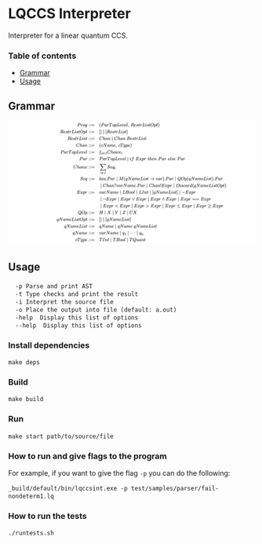 # LQCCS Interpreter

Interpreter for a linear quantum CCS.

### Table of contents
* [Grammar](#grammar)
* [Usage](#usage)

## Grammar
![grammar](./.media/grammar.png)

## Usage
``` 
  -p Parse and print AST
  -t Type checks and print the result
  -i Interpret the source file
  -o Place the output into file (default: a.out)
  -help  Display this list of options
  --help  Display this list of options
``` 

### Install dependencies

``` 
make deps
```

### Build

``` 
make build
```

### Run

``` 
make start path/to/source/file
```

### How to run and give flags to the program
For example, if you want to give the flag `-p` you can do the following: 

``` 
_build/default/bin/lqccsint.exe -p test/samples/parser/fail-nondeterm1.lq
``` 

### How to run the tests

``` 
./runtests.sh
``` 
